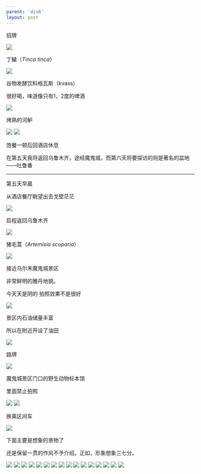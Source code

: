 ```yaml
---
parent: 'dis6'
layout: post
---
```

招牌

<img class='disc' src='https://i.postimg.cc/L40rTMJX/DSC-5446.jpg'>

丁鱥（<i>Tinca tinca</i>）

<img class='disc' src='https://i.postimg.cc/X7Gt1D5g/DSC-5447.jpg'>

谷物发酵饮料格瓦斯（kvass）


很好喝，味道像只有1，2度的啤酒

<img class='disc' src='https://i.postimg.cc/sDkqk99C/DSC-5448.jpg'>

烤熟的河鲈

<img class='disc' src='https://i.postimg.cc/FH08NdDd/DSC-5449.jpg'>

<img class='disc' src='https://i.postimg.cc/43ZMdfS8/DSC-5451.jpg'>

饱餐一顿后回酒店休息



在第五天我将返回乌鲁木齐，途经魔鬼城，而第六天将要探访的则是著名的盆地——吐鲁番

---------------


第五天早晨


从酒店餐厅眺望出去戈壁茫茫

<img class='disc' src='https://i.postimg.cc/yNPGSqq7/DSC-5455.jpg'>

启程返回乌鲁木齐

<img class='disc' src='https://i.postimg.cc/MTpF7sxV/DSC-5457.jpg'>

猪毛蒿（<i>Artemisia scoparia</i>）

<img class='disc' src='https://i.postimg.cc/kGVYZB25/DSC-5458.jpg'>

接近乌尔禾魔鬼城景区


非常鲜明的雅丹地貌。


今天天是阴的 拍照效果不是很好

<img class='disc' src='https://i.postimg.cc/nV5PmYW9/DSC-5462.jpg'>

景区内石油储量丰富


所以在附近开设了油田

<img class='disc' src='https://i.postimg.cc/4yr2TscQ/DSC-5463.jpg'>

路牌

<img class='disc' src='https://i.postimg.cc/65v1f4sj/DSC-5465.jpg'>

魔鬼城景区门口的野生动物标本馆


里面禁止拍照

<img class='disc' src='https://i.postimg.cc/NjvCJGBg/DSC-5466.jpg'>

<img class='disc' src='https://i.postimg.cc/fbw2sHVp/DSC-5468.jpg'>

换乘区间车

<img class='disc' src='https://i.postimg.cc/kgN1krgW/DSC-5469.jpg'>

下面主要是想象的景物了


还是保留一贯的作风不予介绍。正如，形象想象三七分。

<img class='disc' src='https://i.postimg.cc/8CtyzhW5/DSC-5471.jpg'>

<img class='disc' src='https://i.postimg.cc/QtCf9Hkq/DSC-5473.jpg'>

<img class='disc' src='https://i.postimg.cc/Qtz0phfZ/DSC-5476.jpg'>

<img class='disc' src='https://i.postimg.cc/YjKRs8cX/DSC-5477.jpg'>

<img class='disc' src='https://i.postimg.cc/Hn73zRNc/DSC-5478.jpg'>

<img class='disc' src='https://i.postimg.cc/t4yQ1N1t/DSC-5479.jpg'>

<img class='disc' src='https://i.postimg.cc/J7fW8LMF/DSC-5480.jpg'>

<img class='disc' src='https://i.postimg.cc/k5X0sMv2/DSC-5481.jpg'>

<img class='disc' src='https://i.postimg.cc/YC3cQLYc/DSC-5482.jpg'>

<img class='disc' src='https://i.postimg.cc/fLV64HFZ/DSC-5483.jpg'>

<img class='disc' src='https://i.postimg.cc/sXbb3YdW/DSC-5486.jpg'>

<img class='disc' src='https://i.postimg.cc/BZ1dMVHB/DSC-5487.jpg'>

<img class='disc' src='https://i.postimg.cc/mkMJkPB5/DSC-5488.jpg'>

<img class='disc' src='https://i.postimg.cc/QxQvrK6B/DSC-5491.jpg'>

<img class='disc' src='https://i.postimg.cc/ZKtXgxLt/DSC-5497.jpg'>

<img class='disc' src='https://i.postimg.cc/jSv9D0Yt/DSC-5504.jpg'>
